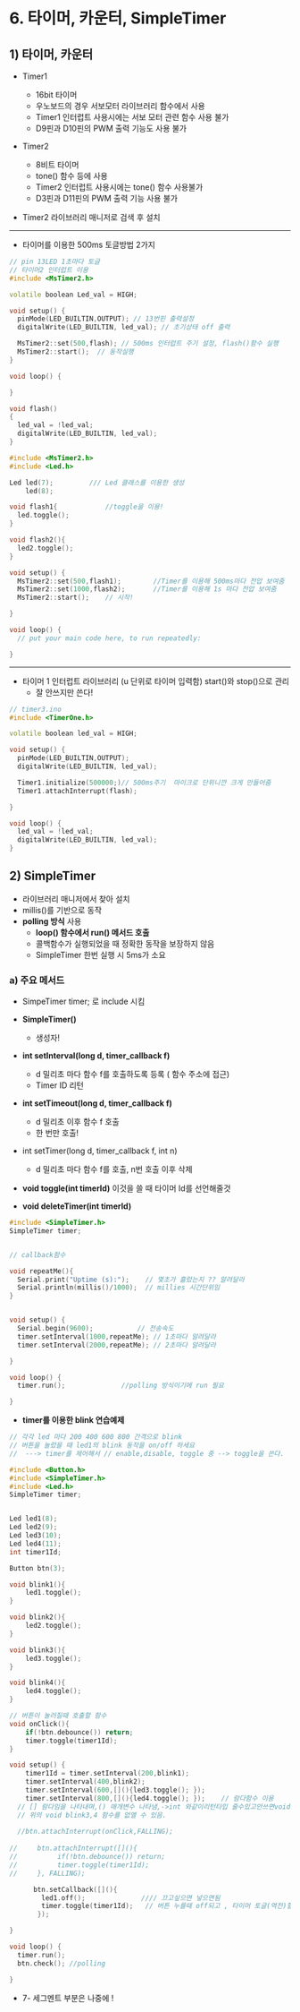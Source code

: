 # 6. 타이머, 카운터, SimpleTimer



## 1) 타이머, 카운터

- Timer1
  - 16bit 타이머
  - 우노보드의 경우 서보모터 라이브러리 함수에서 사용
  - Timer1 인터럽트 사용시에는 서보 모터 관련 함수 사용 불가
  - D9핀과 D10핀의 PWM 출력 기능도 사용 불가
- Timer2
  - 8비트 타이머
  - tone() 함수 등에 사용
  - Timer2 인터럽트 사용시에는 tone() 함수 사용불가
  - D3핀과 D11핀의 PWM 출력 기능 사용 불가

- Timer2 라이브러리 매니저로 검색 후 설치

---

- 타이머를 이용한 500ms 토글방법 2가지

```c++
// pin 13LED 1초마다 토글
// 타이머2 인터럽트 이용
#include <MsTimer2.h>

volatile boolean Led_val = HIGH;

void setup() {
  pinMode(LED_BUILTIN,OUTPUT); // 13번핀 출력설정
  digitalWrite(LED_BUILTIN, led_val); // 초기상태 off 출력

  MsTimer2::set(500,flash); // 500ms 인터럽트 주기 설정, flash()함수 실행
  MsTimer2::start();  // 동작실행
}

void loop() {

}

void flash()
{
  led_val = !led_val;
  digitalWrite(LED_BUILTIN, led_val);
}
```

```c++
#include <MsTimer2.h>
#include <Led.h>

Led led(7);			/// Led 클래스를 이용한 생성
    led(8);

void flash1{			//toggle을 이용!
  led.toggle();			
}

void flash2(){
  led2.toggle();
}

void setup() {
  MsTimer2::set(500,flash1);		//Timer를 이용해 500ms마다 전압 보여줌	
  MsTimer2::set(1000,flash2);		//Timer를 이용해 1s 마다 전압 보여줌
  MsTimer2::start();	// 시작!

}

void loop() {
  // put your main code here, to run repeatedly:

}
```



---

- 타이머 1 인터럽트 라이브러리 (u 단위로 타이머 입력함) start()와 stop()으로 관리
  - 잘 안쓰지만 쓴다!

```c++
// timer3.ino
#include <TimerOne.h>

volatile boolean led_val = HIGH;

void setup() {
  pinMode(LED_BUILTIN,OUTPUT);
  digitalWrite(LED_BUILTIN, led_val);

  Timer1.initialize(500000;)// 500ms주기  마이크로 단위니깐 크게 만들어줌
  Timer1.attachInterrupt(flash);

}

void loop() {
  led_val = !led_val;
  digitalWrite(LED_BUILTIN, led_val);
}
```



## 2) SimpleTimer

- 라이브러리 매니저에서 찾아 설치
- millis()를 기반으로 동작
- **polling 방식** 사용
  - **loop() 함수에서 run() 메서드 호출**
  - 콜백함수가 실행되었을 때 정확한 동작을 보장하지 않음
  - SimpleTimer 한번 실행 시 5ms가 소요

### a) 주요 메서드

- SimpeTimer timer; 로 include 시킴

- **SimpleTimer()**
  - 생성자!
- **int setInterval(long d, timer_callback f)**
  - d 밀리초 마다 함수 f를 호출하도록 등록 ( 함수 주소에 접근)
  - Timer ID 리턴
- **int setTimeout(long d, timer_callback f)**
  - d 밀리초 이후 함수 f 호출
  - 한 번만 호출!
- int setTimer(long d, timer_callback f, int n)
  - d 밀리초 마다 함수 f를 호출, n번 호출 이후 삭제
- **void toggle(int timerId)**                   이것을 쓸 때 타이머 Id를 선언해줄것 
- **void deleteTimer(int timerId)**

```c++
#include <SimpleTimer.h>
SimpleTimer timer;


// callback함수

void repeatMe(){
  Serial.print("Uptime (s):");    // 몇초가 흘렀는지 ?? 알려달라
  Serial.println(millis()/1000);  // millies 시간단위임
}


void setup() {
  Serial.begin(9600);			// 전송속도 
  timer.setInterval(1000,repeatMe); // 1초마다 알려달라
  timer.setInterval(2000,repeatMe); // 2초마다 알려달라

}

void loop() {
  timer.run();				//polling 방식이기에 run 필요

}
```

- **timer를 이용한 blink 연습예제**

```c++
// 각각 led 마다 200 400 600 800 간격으로 blink
// 버튼을 눌렀을 때 led1의 blink 동작을 on/off 하세요
//  ---> timer를 제어해서 // enable,disable, toggle 중 --> toggle을 쓴다.

#include <Button.h>
#include <SimpleTimer.h>
#include <Led.h>
SimpleTimer timer;


Led led1(8);
Led led2(9);
Led led3(10);
Led led4(11);
int timer1Id;

Button btn(3);

void blink1(){
    led1.toggle();
}

void blink2(){
    led2.toggle();
}

void blink3(){
    led3.toggle();
}

void blink4(){
    led4.toggle();
}

// 버튼이 눌러질때 호출할 함수
void onClick(){
    if(!btn.debounce()) return;
    timer.toggle(timer1Id);
}

void setup() {
    timer1Id = timer.setInterval(200,blink1);
    timer.setInterval(400,blink2);
    timer.setInterval(600,[](){led3.toggle(); });
    timer.setInterval(800,[](){led4.toggle(); });    // 람다함수 이용
  // [] 람다임을 나타내며,() 매개변수 나타냄,->int 와같이리턴타입 줄수있고안쓰면void, {}에선 함수나타냄
  // 위의 void blink3,4 함수를 없앨 수 있음.
  
  //btn.attachInterrupt(onClick,FALLING);
  
//     btn.attachInterrupt([](){
//          if(!btn.debounce()) return;
//          timer.toggle(timer1Id);
//     }, FALLING);

      btn.setCallback([](){
        led1.off();              //// 끄고싶으면 넣으면됨
        timer.toggle(timer1Id);   // 버튼 누를때 off되고 , 타이머 토글(역전)할때 timer1Id 가 필요해서 써줬음!
       });

}

void loop() {
  timer.run();
  btn.check(); //polling

}
```







- 7- 세그멘트 부분은 나중에 !